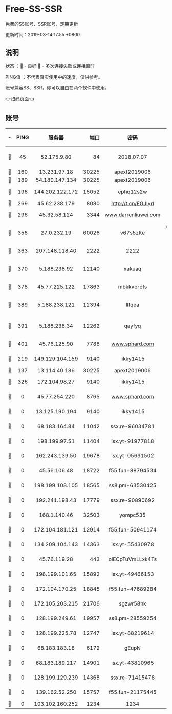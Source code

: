 # Free-SS-SSR

免费的SS账号、SSR账号，定期更新

更新时间：2019-03-14 17:55 +0800

## 说明

状态     ：🙂 - 良好 🙁 - 多次连接失败或连接超时

PING值   ：不代表真实使用中的速度，仅供参考。

账号兼容SS、SSR，你可以自由在两个软件中使用。

👉[扫码页面](https://liesauer.github.io/Free-SS-SSR/)👈

## 账号

|-|PING|服务器|端口|密码|加密方式|区域|
|:----:|:----:|:-----:|-----:|:----:|:----:|:----:|
|🙂|45|52.175.9.80|84|2018.07.07|chacha20-ietf-poly1305|HK|
|🙂|160|13.231.97.18|30225|apext2019006|chacha20|JP|
|🙂|189|54.180.147.134|30225|apext2019006|chacha20|KR|
|🙂|196|144.202.122.172|15052|ephq12s2w|aes-256-cfb|US|
|🙂|269|45.62.238.179|8080|http://t.cn/EGJIyrl|rc4-md5|CA|
|🙂|296|45.32.58.124|3344|www.darrenliuwei.com|aes-256-cfb|JP|
|🙂|358|27.0.232.19|60026|v67s5zKe|xchacha20-ietf-poly1305|HK|
|🙂|363|207.148.118.40|2222|2222|aes-256-cfb|SG|
|🙂|370|5.188.238.92|12140|xakuaq|chacha20-ietf-poly1305|BR|
|🙂|378|45.77.225.122|17863|mbkkvbrpfs|aes-256-cfb|GB|
|🙂|389|5.188.238.121|12394|llfqea|chacha20-ietf-poly1305|BR|
|🙂|391|5.188.238.34|12262|qayfyq|chacha20-ietf-poly1305|BR|
|🙂|401|45.76.125.90|7788|www.sphard.com|aes-256-cfb|AU|
|🙂|219|149.129.104.159|9140|likky1415|aes-256-cfb|HK|
|🙁|137|13.114.40.186|30225|apext2019006|chacha20|JP|
|🙁|326|172.104.98.27|9140|likky1415|aes-256-cfb|JP|
|🙁|0|45.77.254.220|8765|www.sphard.com|aes-256-cfb|SG|
|🙁|0|13.125.190.194|9140|likky1415|aes-256-cfb|KR|
|🙁|0|68.183.164.84|11042|ssx.re-96034781|aes-256-cfb|US|
|🙁|0|198.199.97.51|11404|isx.yt-91977818|aes-256-cfb|US|
|🙁|0|162.243.139.50|19678|isx.yt-05691502|aes-256-cfb|US|
|🙁|0|45.56.106.48|18722|f55.fun-88794534|aes-256-cfb|US|
|🙁|0|198.199.108.105|18565|ss8.pm-63530425|aes-256-cfb|US|
|🙁|0|192.241.198.43|17779|ssx.re-90890692|aes-256-cfb|US|
|🙁|0|168.1.140.46|32503|yompc535|aes-256-cfb|AU|
|🙁|0|172.104.181.121|12914|f55.fun-50941174|aes-256-cfb|SG|
|🙁|0|134.209.104.143|14363|isx.yt-55430978|aes-256-cfb|SG|
|🙁|0|45.76.119.28|443|oiECpTuVmLLxk4Ts|aes-256-cfb|AU|
|🙁|0|198.199.101.65|15892|isx.yt-49466153|aes-256-cfb|US|
|🙁|0|172.104.170.25|18845|f55.fun-47689284|aes-256-cfb|SG|
|🙁|0|172.105.203.215|21706|sgzwr58nk|aes-256-cfb|JP|
|🙁|0|128.199.249.61|19957|ss8.pm-28559254|aes-256-cfb|SG|
|🙁|0|128.199.225.78|12747|isx.yt-88219614|aes-256-cfb|SG|
|🙁|0|68.183.183.18|6172|gEupN|aes-256-cfb|SG|
|🙁|0|68.183.189.217|14901|isx.yt-43810965|aes-256-cfb|SG|
|🙁|0|128.199.129.239|14368|ssx.re-71415478|aes-256-cfb|SG|
|🙁|0|139.162.52.250|15757|f55.fun-21175445|aes-256-cfb|SG|
|🙁|0|103.102.160.252|1234|1234|rc4-md5|JP|
